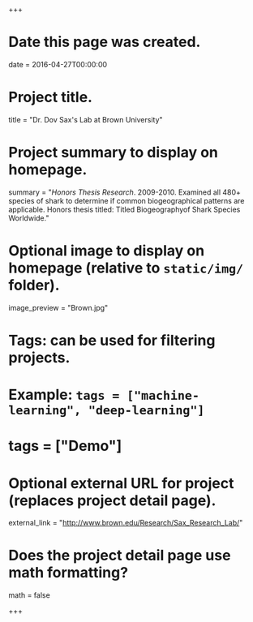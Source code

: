 +++
# Date this page was created.
date = 2016-04-27T00:00:00

# Project title.
title = "Dr. Dov Sax's Lab at Brown University"

# Project summary to display on homepage.
summary = "*Honors Thesis Research*. 2009-2010. Examined all 480+ species of shark to determine if common biogeographical patterns are applicable. Honors thesis titled: Titled Biogeographyof Shark Species Worldwide."

# Optional image to display on homepage (relative to `static/img/` folder).
image_preview = "Brown.jpg"

# Tags: can be used for filtering projects.
# Example: `tags = ["machine-learning", "deep-learning"]`
# tags = ["Demo"]

# Optional external URL for project (replaces project detail page).
external_link = "http://www.brown.edu/Research/Sax_Research_Lab/"

# Does the project detail page use math formatting?
math = false

+++

